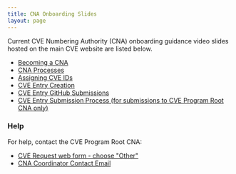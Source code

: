 ```yaml
---
title: CNA Onboarding Slides
layout: page
---
```

        
Current CVE Numbering Authority (CNA) onboarding guidance video slides hosted on the main CVE website are listed below.                 
                          
* [Becoming a CNA](https://cve.mitre.org/cve/cna/Becoming_a_CNA_voicetrackv3_2-24-20.pptx)          
* [CNA Processes](https://cve.mitre.org/cve/cna/CNA_Processes_voicetrackv1_2-24-20.pptx)      
* [Assigning CVE IDs](https://cve.mitre.org/cve/cna/Assigning_CVE_IDs_2-24-20.pptx)     
* [CVE Entry Creation](https://cve.mitre.org/cve/cna/CVE_Entry_Creation_voicetrackv1_2-24-20.pptx)    
* [CVE Entry GitHub Submissions](https://cve.mitre.org/cve/cna/CVE_Entry_GitHub_Submissions_2-24-20.pptx)   
* [CVE Entry Submission Process (for submissions to CVE Program Root CNA only)](https://cve.mitre.org/cve/cna/CVE_Entry_Submission_Process_voicetrackv2_2-24-20.pptx)   

### Help
                      
For help, contact the CVE Program Root CNA:                        
                    
* [CVE Request web form - choose "Other"](https://cveform.mitre.org/)
* [CNA Coordinator Contact Email](mailto:cna-coordinator@mitre.org)



